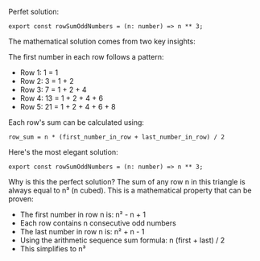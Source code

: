 Perfet solution:

```
export const rowSumOddNumbers = (n: number) => n ** 3;
```

The mathematical solution comes from two key insights:

The first number in each row follows a pattern:

- Row 1: 1 = 1
- Row 2: 3 = 1 + 2
- Row 3: 7 = 1 + 2 + 4
- Row 4: 13 = 1 + 2 + 4 + 6
- Row 5: 21 = 1 + 2 + 4 + 6 + 8

Each row's sum can be calculated using:

```
row_sum = n * (first_number_in_row + last_number_in_row) / 2
```

Here's the most elegant solution:

```
export const rowSumOddNumbers = (n: number) => n ** 3;
```

Why is this the perfect solution?
The sum of any row n in this triangle is always equal to n³ (n cubed). This is a mathematical property that can be proven:

- The first number in row n is: n² - n + 1
- Each row contains n consecutive odd numbers
- The last number in row n is: n² + n - 1
- Using the arithmetic sequence sum formula: n (first + last) / 2
- This simplifies to n³


